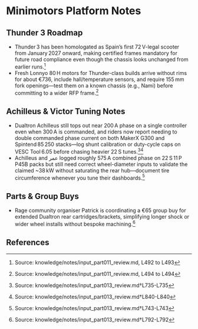 # Minimotors Platform Notes

## Thunder 3 Roadmap

- Thunder 3 has been homologated as Spain’s first 72 V-legal scooter from January 2027 onward, making certified frames mandatory for future road compliance even though the chassis looks unchanged from earlier runs.[^1]
- Fresh Lonnyo 80 H motors for Thunder-class builds arrive without rims for about €736, include hall/temperature sensors, and require 155 mm fork openings—test them on a known chassis (e.g., Nami) before committing to a wider RFP frame.[^2]

## Achilleus & Victor Tuning Notes

- Dualtron Achilleus still tops out near 200 A phase on a single controller even when 300 A is commanded, and riders now report needing to double commanded phase current on both MakerX G300 and Spintend 85 250 stacks—log shunt calibration or duty-cycle caps on VESC Tool 6.05 before chasing heavier 22 S tunes.[^achilleus-phase][^achilleus-cal]
- Achilleus and عمر logged roughly 575 A combined phase on 22 S 11 P P45B packs but still need correct wheel-diameter inputs to validate the claimed ~38 kW without saturating the rear hub—document tire circumference whenever you tune their dashboards.[^achilleus-wheel]

## Parts & Group Buys

- Rage community organiser Patrick is coordinating a €65 group buy for extended Dualtron rear cartridges/brackets, simplifying longer shock or wider wheel installs without bespoke machining.[^dualtron-bracket]

## References

[^1]: Source: knowledge/notes/input_part011_review.md, L492 to L493
[^2]: Source: knowledge/notes/input_part011_review.md, L494 to L494
[^achilleus-phase]: Source: knowledge/notes/input_part013_review.md†L735-L735
[^achilleus-cal]: Source: knowledge/notes/input_part013_review.md†L840-L840
[^achilleus-wheel]: Source: knowledge/notes/input_part013_review.md†L743-L743
[^dualtron-bracket]: Source: knowledge/notes/input_part013_review.md†L792-L792
